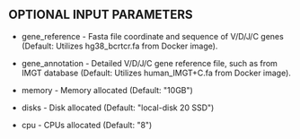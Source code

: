 ## OPTIONAL INPUT PARAMETERS

- gene_reference - Fasta file coordinate and sequence of V/D/J/C genes (Default: Utilizes hg38_bcrtcr.fa from Docker image).

- gene_annotation - Detailed V/D/J/C gene reference file, such as from IMGT database (Default: Utilizes human_IMGT+C.fa from Docker image).

- memory - Memory allocated (Default: "10GB")

- disks - Disk allocated (Default: "local-disk 20 SSD")

- cpu - CPUs allocated (Default: "8")